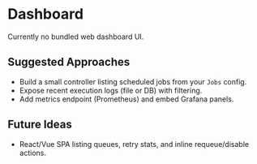 # Dashboard

Currently no bundled web dashboard UI.

## Suggested Approaches
- Build a small controller listing scheduled jobs from your `Jobs` config.
- Expose recent execution logs (file or DB) with filtering.
- Add metrics endpoint (Prometheus) and embed Grafana panels.

## Future Ideas
- React/Vue SPA listing queues, retry stats, and inline requeue/disable actions.
